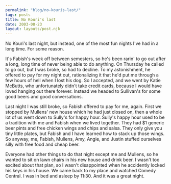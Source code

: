 ```yaml
---
permalink: "blog/no-kouris-last/"
tags: posts
title: No Kouri's last
date: 2003-08-23
layout: layouts/post.njk
---
```


No Kouri's last night, but instead, one of the most fun nights I've had in a long time. For some reason.

It's Fabish's week off between semesters, so he's been rarin' to go out after a long, long time of never being able to do anything. On Thursday he called to go out, but I was broke, so had to decline. To my astonishment, he offered to pay for my night out, rationalizing it that he'd put me through a few hours of hell when I lost his dog. So I accepted, and we went by Katie McButts, who unfortunately didn't take credit cards, because I would have loved hanging out there forever. Instead we headed to Sullivan's for some good beers and good conversations.

Last night I was still broke, so Fabish offered to pay for me, again. First we stopped by Mullens' new house which he had just closed on, then a whole lot of us went down to Sully's for happy hour. Sully's happy hour used to be a tradition with me and Fabish when we lived together. They had $1 generic beer pints and free chicken wings and chips and salsa. They only give you tiny little plates, but Fabish and I have learned how to stack up those wings. So anyway, me, Fabish, Mullens, Amy, Angie, and Justin stuffed ourselves silly with free food and cheap beer.

Everyone had other things to do that night except me and Mullens, so he wanted to sit on lawn chairs in his new house and drink beer. I wasn't too excited about that plan, so I wasn't disappointed when he accidently locked his keys in his house. We came back to my place and watched Comedy Central. I was in bed and asleep by 11:30. And it was a great night.